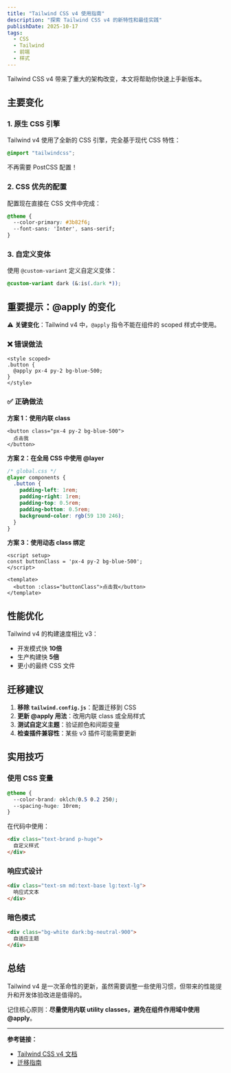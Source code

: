 ```yaml
---
title: "Tailwind CSS v4 使用指南"
description: "探索 Tailwind CSS v4 的新特性和最佳实践"
publishDate: 2025-10-17
tags:
  - CSS
  - Tailwind
  - 前端
  - 样式
---
```


Tailwind CSS v4 带来了重大的架构改变，本文将帮助你快速上手新版本。

## 主要变化

### 1. 原生 CSS 引擎

Tailwind v4 使用了全新的 CSS 引擎，完全基于现代 CSS 特性：

```css
@import "tailwindcss";
```

不再需要 PostCSS 配置！

### 2. CSS 优先的配置

配置现在直接在 CSS 文件中完成：

```css
@theme {
  --color-primary: #3b82f6;
  --font-sans: 'Inter', sans-serif;
}
```

### 3. 自定义变体

使用 `@custom-variant` 定义自定义变体：

```css
@custom-variant dark (&:is(.dark *));
```

## 重要提示：@apply 的变化

⚠️ **关键变化**：Tailwind v4 中，`@apply` 指令不能在组件的 scoped 样式中使用。

### ❌ 错误做法

```vue
<style scoped>
.button {
  @apply px-4 py-2 bg-blue-500;
}
</style>
```

### ✅ 正确做法

**方案 1：使用内联 class**

```vue
<button class="px-4 py-2 bg-blue-500">
  点击我
</button>
```

**方案 2：在全局 CSS 中使用 @layer**

```css
/* global.css */
@layer components {
  .button {
    padding-left: 1rem;
    padding-right: 1rem;
    padding-top: 0.5rem;
    padding-bottom: 0.5rem;
    background-color: rgb(59 130 246);
  }
}
```

**方案 3：使用动态 class 绑定**

```vue
<script setup>
const buttonClass = 'px-4 py-2 bg-blue-500';
</script>

<template>
  <button :class="buttonClass">点击我</button>
</template>
```

## 性能优化

Tailwind v4 的构建速度相比 v3：

- 开发模式快 **10倍**
- 生产构建快 **5倍**
- 更小的最终 CSS 文件

## 迁移建议

1. **移除 `tailwind.config.js`**：配置迁移到 CSS
2. **更新 @apply 用法**：改用内联 class 或全局样式
3. **测试自定义主题**：验证颜色和间距变量
4. **检查插件兼容性**：某些 v3 插件可能需要更新

## 实用技巧

### 使用 CSS 变量

```css
@theme {
  --color-brand: oklch(0.5 0.2 250);
  --spacing-huge: 10rem;
}
```

在代码中使用：

```html
<div class="text-brand p-huge">
  自定义样式
</div>
```

### 响应式设计

```html
<div class="text-sm md:text-base lg:text-lg">
  响应式文本
</div>
```

### 暗色模式

```html
<div class="bg-white dark:bg-neutral-900">
  自适应主题
</div>
```

## 总结

Tailwind v4 是一次革命性的更新，虽然需要调整一些使用习惯，但带来的性能提升和开发体验改进是值得的。

记住核心原则：**尽量使用内联 utility classes，避免在组件作用域中使用 @apply**。

---

**参考链接：**
- [Tailwind CSS v4 文档](https://tailwindcss.com)
- [迁移指南](https://tailwindcss.com/docs/upgrade-guide)
